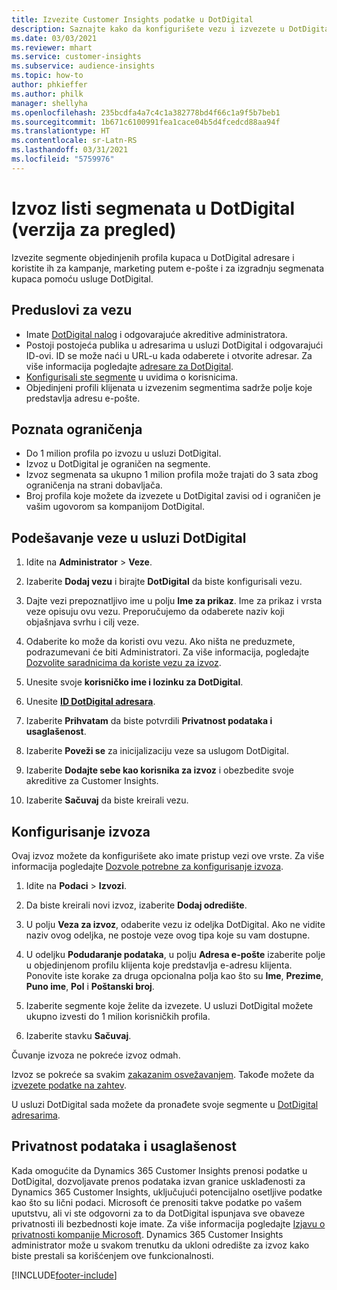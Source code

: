 ```yaml
---
title: Izvezite Customer Insights podatke u DotDigital
description: Saznajte kako da konfigurišete vezu i izvezete u DotDigital.
ms.date: 03/03/2021
ms.reviewer: mhart
ms.service: customer-insights
ms.subservice: audience-insights
ms.topic: how-to
author: phkieffer
ms.author: philk
manager: shellyha
ms.openlocfilehash: 235bcdfa4a7c4c1a382778bd4f66c1a9f5b7beb1
ms.sourcegitcommit: 1b671c6100991fea1cace04b5d4fcedcd88aa94f
ms.translationtype: HT
ms.contentlocale: sr-Latn-RS
ms.lasthandoff: 03/31/2021
ms.locfileid: "5759976"
---
```

# <a name="export-segment-lists-to-dotdigital-preview"></a>Izvoz listi segmenata u DotDigital (verzija za pregled)

Izvezite segmente objedinjenih profila kupaca u DotDigital adresare i koristite ih za kampanje, marketing putem e-pošte i za izgradnju segmenata kupaca pomoću usluge DotDigital. 

## <a name="prerequisites-for-a-connection"></a>Preduslovi za vezu

-   Imate [DotDigital nalog](https://dotdigital.com/) i odgovarajuće akreditive administratora.
-   Postoji postojeća publika u adresarima u usluzi DotDigital i odgovarajući ID-ovi. ID se može naći u URL-u kada odaberete i otvorite adresar. Za više informacija pogledajte [adresare za DotDigital](https://support.dotdigital.com/hc/articles/212211968-Creating-an-address-book).
-   [Konfigurisali ste segmente](segments.md) u uvidima o korisnicima.
-   Objedinjeni profili klijenata u izvezenim segmentima sadrže polje koje predstavlja adresu e-pošte.

## <a name="known-limitations"></a>Poznata ograničenja

- Do 1 milion profila po izvozu u usluzi DotDigital.
- Izvoz u DotDigital je ograničen na segmente.
- Izvoz segmenata sa ukupno 1 milion profila može trajati do 3 sata zbog ograničenja na strani dobavljača. 
- Broj profila koje možete da izvezete u DotDigital zavisi od i ograničen je vašim ugovorom sa kompanijom DotDigital.

## <a name="set-up-connection-to-dotdigital"></a>Podešavanje veze u usluzi DotDigital

1. Idite na **Administrator** > **Veze**.

1. Izaberite **Dodaj vezu** i birajte **DotDigital** da biste konfigurisali vezu.

1. Dajte vezi prepoznatljivo ime u polju **Ime za prikaz**. Ime za prikaz i vrsta veze opisuju ovu vezu. Preporučujemo da odaberete naziv koji objašnjava svrhu i cilj veze.

1. Odaberite ko može da koristi ovu vezu. Ako ništa ne preduzmete, podrazumevani će biti Administratori. Za više informacija, pogledajte [Dozvolite saradnicima da koriste vezu za izvoz](connections.md#allow-contributors-to-use-a-connection-for-exports).

1. Unesite svoje **korisničko ime i lozinku za DotDigital**.

1. Unesite **[ID DotDigital adresara](https://support.dotdigital.com/hc/articles/212211968-Creating-an-address-book)**.

1. Izaberite **Prihvatam** da biste potvrdili **Privatnost podataka i usaglašenost**.

1. Izaberite **Poveži se** za inicijalizaciju veze sa uslugom DotDigital.

1. Izaberite **Dodajte sebe kao korisnika za izvoz** i obezbedite svoje akreditive za Customer Insights.

1. Izaberite **Sačuvaj** da biste kreirali vezu. 

## <a name="configure-an-export"></a>Konfigurisanje izvoza

Ovaj izvoz možete da konfigurišete ako imate pristup vezi ove vrste. Za više informacija pogledajte [Dozvole potrebne za konfigurisanje izvoza](export-destinations.md#set-up-a-new-export).

1. Idite na **Podaci** > **Izvozi**.

1. Da biste kreirali novi izvoz, izaberite **Dodaj odredište**.

1. U polju **Veza za izvoz**, odaberite vezu iz odeljka DotDigital. Ako ne vidite naziv ovog odeljka, ne postoje veze ovog tipa koje su vam dostupne.


1. U odeljku **Podudaranje podataka**, u polju **Adresa e-pošte** izaberite polje u objedinjenom profilu klijenta koje predstavlja e-adresu klijenta. Ponovite iste korake za druga opcionalna polja kao što su **Ime**, **Prezime**, **Puno ime**, **Pol** i **Poštanski broj**.

1. Izaberite segmente koje želite da izvezete. U usluzi DotDigital možete ukupno izvesti do 1 milion korisničkih profila.

1. Izaberite stavku **Sačuvaj**.

Čuvanje izvoza ne pokreće izvoz odmah.

Izvoz se pokreće sa svakim [zakazanim osvežavanjem](system.md#schedule-tab). Takođe možete da [izvezete podatke na zahtev](export-destinations.md#run-exports-on-demand). 
 
U usluzi DotDigital sada možete da pronađete svoje segmente u [DotDigital adresarima](https://support.dotdigital.com/hc/articles/212211968-Creating-an-address-book).


## <a name="data-privacy-and-compliance"></a>Privatnost podataka i usaglašenost

Kada omogućite da Dynamics 365 Customer Insights prenosi podatke u DotDigital, dozvoljavate prenos podataka izvan granice usklađenosti za Dynamics 365 Customer Insights, uključujući potencijalno osetljive podatke kao što su lični podaci. Microsoft će prenositi takve podatke po vašem uputstvu, ali vi ste odgovorni za to da DotDigital ispunjava sve obaveze privatnosti ili bezbednosti koje imate. Za više informacija pogledajte [Izjavu o privatnosti kompanije Microsoft](https://go.microsoft.com/fwlink/?linkid=396732).
Dynamics 365 Customer Insights administrator može u svakom trenutku da ukloni odredište za izvoz kako biste prestali sa korišćenjem ove funkcionalnosti.


[!INCLUDE[footer-include](../includes/footer-banner.md)]
